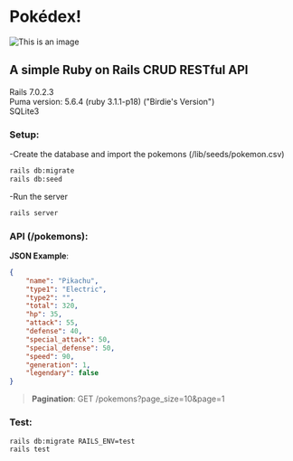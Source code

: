 # Pokédex!

![This is an image](https://oyster.ignimgs.com/mediawiki/apis.ign.com/pokemon-black-and-white/4/4e/Pok%C3%A9dex_BW.png)

## A simple Ruby on Rails CRUD RESTful API 

Rails 7.0.2.3\
Puma version: 5.6.4 (ruby 3.1.1-p18) ("Birdie's Version")\
SQLite3

### Setup:
-Create the database and import the pokemons (/lib/seeds/pokemon.csv)
```sh
rails db:migrate
rails db:seed
``` 

-Run the server
```sh
rails server
``` 

### API (/pokemons):

**JSON Example**:

```json
{
    "name": "Pikachu",
    "type1": "Electric",
    "type2": "",
    "total": 320,
    "hp": 35,
    "attack": 55,
    "defense": 40,
    "special_attack": 50,
    "special_defense": 50,
    "speed": 90,
    "generation": 1,
    "legendary": false
}
```

> **Pagination**: GET /pokemons?page_size=10&page=1

### Test:

```sh
rails db:migrate RAILS_ENV=test
rails test
```